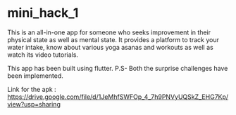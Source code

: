 # mini_hack_1

This is an all-in-one app for someone who seeks improvement in their physical state as well as mental state. It provides a platform 
to track your water intake, know about various yoga asanas and workouts as well as watch its video tutorials.

This app has been built using flutter.
P.S- Both the surprise challenges have been implemented.

Link for the apk : https://drive.google.com/file/d/1JeMhfSWFOp_4_7h9PNVyUQSkZ_EHG7Kp/view?usp=sharing
